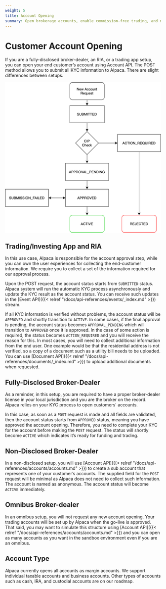 ```yaml
---
weight: 5
title: Account Opening
summary: Open brokerage accounts, enable commission-free trading, and manage the ongoing user experience with Alpaca Broker API
---
```


# Customer Account Opening

If you are a fully-disclosed broker-dealer, an RIA, or a trading app setup, you
can open your end customer’s account using Account API. The POST method allows
you to submit all KYC information to Alpaca. There are slight differences
between setups.

![account-opening-flow](account-opening-drawio.png)

## Trading/Investing App and RIA

In this use case, Alpaca is responsible for the account approval step, while you
can own the user experiences for collecting the end-customer information. We
require you to collect a set of the information required for our approval
process.

Upon the POST request, the account status starts from `SUBMITTED` status. Alpaca
system will run the automatic KYC process asynchronously and update the KYC
result as the account status. You can receive such updates in the
[Event API]({{< relref "/docs/api-references/events/_index.md" >}}) stream.

If all KYC information is verified without problems, the account status will be
`APPROVED` and shortly transition to `ACTIVE`. In some cases, if the final approval
is pending, the account status becomes `APPROVAL_PENDING` which will transition to
`APPROVED` once it is approved. In the case of some action is required, the status
becomes `ACTION_REQUIRED` and you will receive the reason for this. In most cases,
you will need to collect additional information from the end user. One example
would be that the residential address is not verified, so a copy of a document
such as a utility bill needs to be uploaded. You can use
[Document API]({{< relref "/docs/api-references/documents/_index.md" >}}) to upload
additional documents when requested.

## Fully-Disclosed Broker-Dealer

As a reminder, in this setup, you are required to have a proper broker-dealer
license in your local jurisdiction and you are the broker on the record. Alpaca
relies on your KYC process to open customers' accounts.

In this case, as soon as a `POST` request is made and all fields are validated,
then the account status starts from `APPROVED` status, meaning you have approved
the account opening. Therefore, you need to complete your KYC for the account
before making the `POST` request. The status will shortly become `ACTIVE` which
indicates it’s ready for funding and trading.

## Non-Disclosed Broker-Dealer

In a non-disclosed setup, you will use [Account API]({{< relref
"/docs/api-references/accounts/accounts.md" >}}) to create a sub account that
represents one of your customer’s accounts. The supplied field for the `POST`
request will be minimal as Alpaca does not need to collect such information. The
account is named as anonymous. The account status will become `ACTIVE`
immediately.

## Omnibus Broker-dealer

In an omnibus setup, you will not request any new account opening. Your trading
accounts will be set up by Alpaca when the go-live is approved. That said, you
may want to simulate this structure using [Account API]({{< relref
"/docs/api-references/accounts/accounts.md" >}}) and you can open as many
accounts as you want in the sandbox environment even if you are an omnibus.

## Account Type

Alpaca currently opens all accounts as margin accounts. We support individual
taxable accounts and business accounts. Other types of accounts such as cash,
IRA, and custodial accounts are on our roadmap.

&nbsp;
